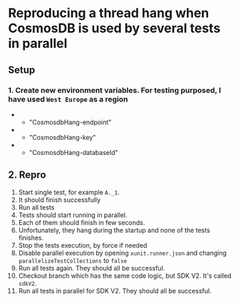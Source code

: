 # Reproducing a thread hang when CosmosDB is used by several tests in parallel

## Setup

### 1. Create new environment variables. For testing purposed, I have used `West Europe` as a region

- - "CosmosdbHang-endpoint"
- - "CosmosdbHang-key"
- - "CosmosdbHang-databaseId"

## 2. Repro

1. Start single test, for example `A._1`.
2. It should finish successfully
3. Run all tests
4. Tests should start running in parallel. 
5. Each of them should finish in few seconds.
6. Unfortunately, they hang during the startup and none of the tests finishes.
7. Stop the tests execution, by force if needed
8. Disable parallel execution by opening `xunit.runner.json` and changing `parallelizeTestCollections` to `false`
9. Run all tests again. They should all be successful. 
10. Checkout branch which has the same code logic, but SDK V2. It's called `sdkV2`.
11. Run all tests in parallel for SDK V2. They should all be successful.